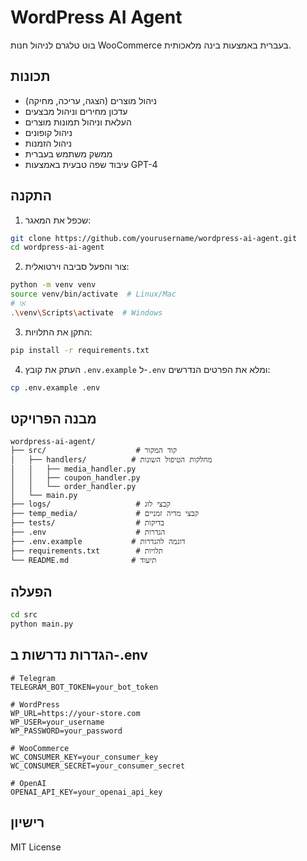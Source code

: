 # WordPress AI Agent

בוט טלגרם לניהול חנות WooCommerce בעברית באמצעות בינה מלאכותית.

## תכונות

- ניהול מוצרים (הצגה, עריכה, מחיקה)
- עדכון מחירים וניהול מבצעים
- העלאת וניהול תמונות מוצרים
- ניהול קופונים
- ניהול הזמנות
- ממשק משתמש בעברית
- עיבוד שפה טבעית באמצעות GPT-4

## התקנה

1. שכפל את המאגר:
```bash
git clone https://github.com/yourusername/wordpress-ai-agent.git
cd wordpress-ai-agent
```

2. צור והפעל סביבה וירטואלית:
```bash
python -m venv venv
source venv/bin/activate  # Linux/Mac
# או
.\venv\Scripts\activate  # Windows
```

3. התקן את התלויות:
```bash
pip install -r requirements.txt
```

4. העתק את קובץ `.env.example` ל-`.env` ומלא את הפרטים הנדרשים:
```bash
cp .env.example .env
```

## מבנה הפרויקט

```
wordpress-ai-agent/
├── src/                    # קוד המקור
│   ├── handlers/          # מחלקות הטיפול השונות
│   │   ├── media_handler.py
│   │   ├── coupon_handler.py
│   │   └── order_handler.py
│   └── main.py
├── logs/                   # קבצי לוג
├── temp_media/             # קבצי מדיה זמניים
├── tests/                  # בדיקות
├── .env                    # הגדרות
├── .env.example           # דוגמה להגדרות
├── requirements.txt        # תלויות
└── README.md              # תיעוד
```

## הפעלה

```bash
cd src
python main.py
```

## הגדרות נדרשות ב-.env

```env
# Telegram
TELEGRAM_BOT_TOKEN=your_bot_token

# WordPress
WP_URL=https://your-store.com
WP_USER=your_username
WP_PASSWORD=your_password

# WooCommerce
WC_CONSUMER_KEY=your_consumer_key
WC_CONSUMER_SECRET=your_consumer_secret

# OpenAI
OPENAI_API_KEY=your_openai_api_key
```

## רישיון

MIT License 